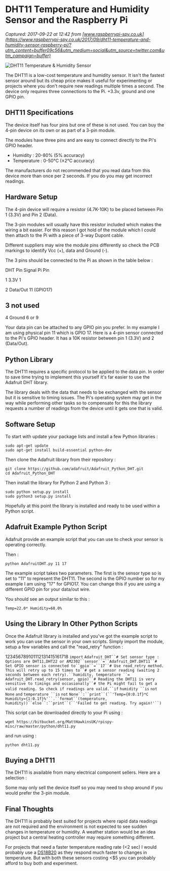# DHT11 Temperature and Humidity Sensor and the Raspberry Pi

_Captured: 2017-09-22 at 12:42 from [www.raspberrypi-spy.co.uk](https://www.raspberrypi-spy.co.uk/2017/09/dht11-temperature-and-humidity-sensor-raspberry-pi/?utm_content=buffer09c56&utm_medium=social&utm_source=twitter.com&utm_campaign=buffer)_

![DHT11 Temperature & Humidity Sensor](https://www.raspberrypi-spy.co.uk/wp-content/uploads/2017/09/dht11_temp_humidity_sensor_02-1078x516.jpg)

The DHT11 is a low-cost temperature and humidity sensor. It isn't the fastest sensor around but its cheap price makes it useful for experimenting or projects where you don't require new readings multiple times a second. The device only requires three connections to the Pi. +3.3v, ground and one GPIO pin.

## DHT11 Specifications

The device itself has four pins but one of these is not used. You can buy the 4-pin device on its own or as part of a 3-pin module.

The modules have three pins and are easy to connect directly to the Pi's GPIO header.

  * Humidity : 20-80% (5% accuracy)
  * Temperature : 0-50°C (±2°C accuracy)

The manufacturers do not recommended that you read data from this device more than once per 2 seconds. If you do you may get incorrect readings.

## Hardware Setup

The 4-pin device will require a resistor (4.7K-10K) to be placed between Pin 1 (3.3V) and Pin 2 (Data).

The 3-pin modules will usually have this resistor included which makes the wiring a bit easier. For this reason I got hold of the module which I could then attach to the Pi with a piece of 3-way Dupont cable.

Different suppliers may wire the module pins differently so check the PCB markings to identify Vcc (+), data and Ground (-).

The 3 pins should be connected to the Pi as shown in the table below :

DHT Pin
Signal
Pi Pin

1
3.3V
1

2
Data/Out
11 (GPIO17)

3
not used
-

4
Ground
6 or 9

Your data pin can be attached to any GPIO pin you prefer. In my example I am using physical pin 11 which is GPIO 17. Here is a 4-pin sensor connected to the Pi's GPIO header. It has a 10K resistor between pin 1 (3.3V) and 2 (Data/Out).

## Python Library

The DHT11 requires a specific protocol to be applied to the data pin. In order to save time trying to implement this yourself it's far easier to use the Adafruit DHT library.

The library deals with the data that needs to be exchanged with the sensor but it is sensitive to timing issues. The Pi's operating system may get in the way while performing other tasks so to compensate for this the library requests a number of readings from the device until it gets one that is valid.

## Software Setup

To start with update your package lists and install a few Python libraries :
    
    
    sudo apt-get update
    sudo apt-get install build-essential python-dev
    

Then clone the Adafruit library from their repository :
    
    
    git clone https://github.com/adafruit/Adafruit_Python_DHT.git
    cd Adafruit_Python_DHT

Then install the library for Python 2 and Python 3 :
    
    
    sudo python setup.py install
    sudo python3 setup.py install
    

Hopefully at this point the library is installed and ready to be used within a Python script.

## Adafruit Example Python Script

Adafruit provide an example script that you can use to check your sensor is operating correctly.

Then :
    
    
    python AdafruitDHT.py 11 17

The example script takes two parameters. The first is the sensor type so is set to "11" to represent the DHT11. The second is the GPIO number so for my example I am using "17" for GPIO17. You can change this if you are using a different GPIO pin for your data/out wire.

You should see an output similar to this :
    
    
    Temp=22.0* Humidity=68.0%

## Using the Library In Other Python Scripts

Once the Adafruit library is installed and you've got the example script to work you can use the sensor in your own scripts. Simply import the module, setup a few variables and call the "read_retry" function :

123456789101112131415161718
`import` `Adafruit_DHT``# Set sensor type : Options are DHT11,DHT22 or AM2302``sensor``=``Adafruit_DHT.DHT11``# Set GPIO sensor is connected to``gpio``=``17``# Use read_retry method. This will retry up to 15 times to``# get a sensor reading (waiting 2 seconds between each retry).``humidity, temperature ``=` `Adafruit_DHT.read_retry(sensor, gpio)``# Reading the DHT11 is very sensitive to timings and occasionally``# the Pi might fail to get a valid reading. So check if readings are valid.``if` `humidity ``is` `not` `None` `and` `temperature ``is` `not` `None``:``print``(``'Temp={0:0.1f}*C  Humidity={1:0.1f}%'``.``format``(temperature, humidity))``else``:``print``(``'Failed to get reading. Try again!'``)`

This script can be downloaded directly to your Pi using :
    
    
    wget https://bitbucket.org/MattHawkinsUK/rpispy-misc/raw/master/python/dht11.py

and run using :
    
    
    python dht11.py

## Buying a DHT11

The DHT11 is available from many electrical component sellers. Here are a selection :

Some may only sell the device itself so you may need to shop around if you would prefer the 3-pin module.

## Final Thoughts

The DHT11 is probably best suited for projects where rapid data readings are not required and the environment is not expected to see sudden changes in temperature or humidity. A weather station would be an idea project but a central heating controller may require something different.

For projects that need a faster temperature reading rate (<2 sec) I would probably use a [DS18B20](https://www.raspberrypi-spy.co.uk/2013/03/raspberry-pi-1-wire-digital-thermometer-sensor/) as they respond much faster to changes in temperature. But with both these sensors costing <$5 you can probably afford to buy both and experiment.
